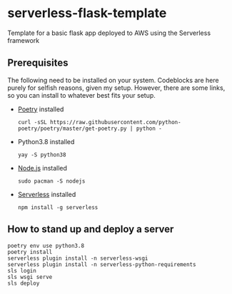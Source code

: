 # serverless-flask-template

Template for a basic flask app deployed to AWS using the Serverless framework

## Prerequisites
The following need to be installed on your system. Codeblocks are here purely for selfish reasons, given my setup. However, there are some links, so you can install to whatever best fits your setup.

* [Poetry](https://python-poetry.org/docs/#installation) installed
  ```
  curl -sSL https://raw.githubusercontent.com/python-poetry/poetry/master/get-poetry.py | python -
  ```
  
* Python3.8 installed
  ```
  yay -S python38
  ```

* [Node.js](https://nodejs.org/) installed 
  ```
  sudo pacman -S nodejs
  ```
  
* [Serverless](https://www.serverless.com/) installed 
  ```
  npm install -g serverless
  ```
   
## How to stand up and deploy a server
```
poetry env use python3.8
poetry install
serverless plugin install -n serverless-wsgi
serverless plugin install -n serverless-python-requirements
sls login
sls wsgi serve
sls deploy

```